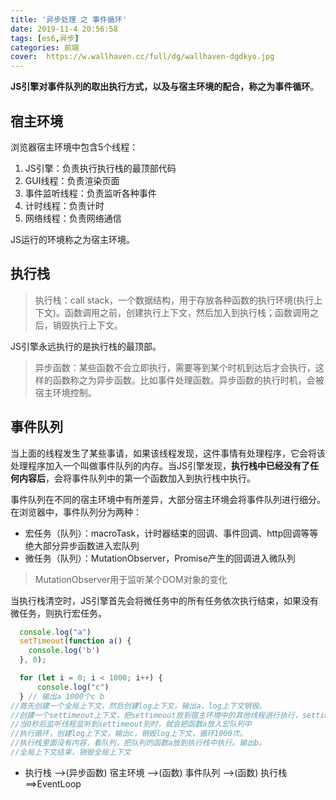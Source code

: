 ```yaml
---
title: '异步处理 之 事件循环'
date: 2019-11-4 20:56:58
tags: [es6,异步]
categories: 前端
cover:  https://w.wallhaven.cc/full/dg/wallhaven-dgdkyo.jpg
---
```


**JS引擎对事件队列的取出执行方式，以及与宿主环境的配合，称之为事件循环**。

## 宿主环境
浏览器宿主环境中包含5个线程：

1. JS引擎：负责执行执行栈的最顶部代码
2. GUI线程：负责渲染页面 
3. 事件监听线程：负责监听各种事件
4. 计时线程：负责计时
5. 网络线程：负责网络通信
   
JS运行的环境称之为宿主环境。

## 执行栈
> 执行栈：call stack，一个数据结构，用于存放各种函数的执行环境(执行上下文)。函数调用之前，创建执行上下文，然后加入到执行栈；函数调用之后，销毁执行上下文。

JS引擎永远执行的是执行栈的最顶部。

> 异步函数：某些函数不会立即执行，需要等到某个时机到达后才会执行，这样的函数称之为异步函数。比如事件处理函数。异步函数的执行时机，会被宿主环境控制。

## 事件队列
当上面的线程发生了某些事请，如果该线程发现，这件事情有处理程序，它会将该处理程序加入一个叫做事件队列的内存。当JS引擎发现，**执行栈中已经没有了任何内容后**，会将事件队列中的第一个函数加入到执行栈中执行。


事件队列在不同的宿主环境中有所差异，大部分宿主环境会将事件队列进行细分。在浏览器中，事件队列分为两种：

- 宏任务（队列）：macroTask，计时器结束的回调、事件回调、http回调等等绝大部分异步函数进入宏队列
- 微任务（队列）：MutationObserver，Promise产生的回调进入微队列

> MutationObserver用于监听某个DOM对象的变化

当执行栈清空时，JS引擎首先会将微任务中的所有任务依次执行结束，如果没有微任务，则执行宏任务。


```js
  console.log("a")        
  setTimeout(function a() {
    console.log('b')
  }, 0);

  for (let i = 0; i < 1000; i++) {
      console.log("c")
  } // 输出a 1000个c b
//首先创建一个全局上下文，然后创建log上下文，输出a，log上下文销毁。
//创建一个settimeout上下文，把settimeout放到宿主环境中的其他线程进行执行，settimeout执行完，销毁上下文
//当0秒后监听线程监听到settimeout到时，就会把函数a放入宏队列中
//执行循环，创建log上下文，输出c，销毁log上下文，循环1000次。
//执行栈里面没有内容，看队列，把队列的函数a放到执行栈中执行。输出b。
//全局上下文结束，销毁全局上下文
```

* 执行栈   -->(异步函数)   宿主环境  -->(函数)   事件队列  -->(函数) 执行栈   ==>EventLoop



